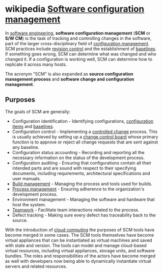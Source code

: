 # wikipedia [Software configuration management](https://en.wikipedia.org/wiki/Software_configuration_management)

In [software engineering](https://en.wikipedia.org/wiki/Software_engineering), **software configuration management** (**SCM** or **S/W CM**) is the task of tracking and controlling changes in the software, part of the larger cross-disciplinary field of [configuration management](https://en.wikipedia.org/wiki/Configuration_management). SCM practices include [revision control](https://en.wikipedia.org/wiki/Revision_control) and the establishment of [baselines](https://en.wikipedia.org/wiki/Baseline_(configuration_management)). If something goes wrong, SCM can determine what was changed and who changed it. If a configuration is working well, SCM can determine how to replicate it across many hosts.

The acronym "SCM" is also expanded as **source configuration management process** and **software change and configuration management**. 

## Purposes

The goals of SCM are generally:

- Configuration identification - Identifying configurations, [configuration items](https://en.wikipedia.org/wiki/Configuration_item) and [baselines](https://en.wikipedia.org/wiki/Baseline_(configuration_management)).
- Configuration control - Implementing a [controlled change](https://en.wikipedia.org/wiki/Change_control) process. This is usually achieved by setting up a [change control board](https://en.wikipedia.org/wiki/Change_control_board) whose primary function is to approve or reject all change requests that are sent against any baseline.
- Configuration status accounting - Recording and reporting all the necessary information on the status of the development process.
- Configuration auditing - Ensuring that configurations contain all their intended parts and are sound with respect to their specifying documents, including requirements, architectural specifications and user manuals.
- [Build management](https://en.wikipedia.org/wiki/Build_management) - Managing the process and tools used for builds.
- [Process management](https://en.wikipedia.org/wiki/Process_management) - Ensuring adherence to the organization's development process.
- Environment management - Managing the software and hardware that host the system.
- [Teamwork](https://en.wikipedia.org/wiki/Teamwork) - Facilitate team interactions related to the process.
- Defect tracking - Making sure every defect has traceability back to the source.

With the introduction of [cloud computing](https://en.wikipedia.org/wiki/Cloud_computing) the purposes of SCM tools have become merged in some cases. The SCM tools themselves have become virtual appliances that can be instantiated as virtual machines and saved with state and version. The tools can model and manage cloud-based virtual resources, including virtual appliances, storage units, and software bundles. The roles and responsibilities of the actors have become merged as well with developers now being able to dynamically instantiate virtual servers and related resources.